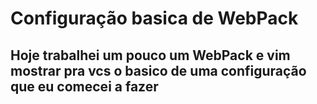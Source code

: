 # Configuração basica de WebPack 

## Hoje trabalhei um pouco um WebPack e vim mostrar pra vcs o basico de uma configuração que eu comecei a fazer
